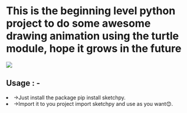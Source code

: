 
<h1>This is the beginning level python project to do some awesome drawing animation using the turtle module, hope it grows in the future
</h1>
<img src="https://github.com/pandeyom331/awesome-projects/blob/main/Draw%20tony%20stark/tony.PNG" />
<h2>Usage : -</h2>
<li>->Just install the package pip install sketchpy.</li>
<li>->Import it to you project import sketchpy and use as you want😊.</li>
